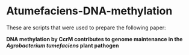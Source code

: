 # Atumefaciens-DNA-methylation

These are scripts that were used to prepare the following paper:

**DNA methylation by CcrM contributes to genome maintenance in the *Agrobacterium tumefaciens* plant pathogen**
